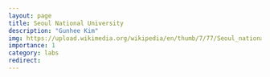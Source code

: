 ```yaml
---
layout: page
title: Seoul National University
description: "Gunhee Kim"
img: https://upload.wikimedia.org/wikipedia/en/thumb/7/77/Seoul_national_university_emblem.svg/1200px-Seoul_national_university_emblem.svg.png
importance: 1
category: labs
redirect:
---
```

